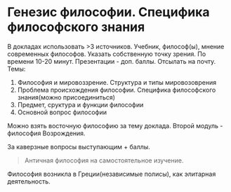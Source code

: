 # Генезис философии. Специфика философского знания
В докладах использовать >3 источников. Учебник, философ(ы), мнение современных философов.
Указать собственную точку зрения.
По времени 10-20 минут.
Презентации - доп. баллы. Отсылать на почту.
Темы:
1. Философия и мировоззрение. Структура и типы мировозоврения
2. Проблема происхождения философии. Специфика философского знания(можно присоединиться)
3. Предмет, сруктура и функции философии
4. Основной вопрос философии

Можно взять восточную философию за тему доклада.
Второй модуль - философия Возрождения.

За каверзные вопросы выступающим + баллы.

>Античная философия на самостоятельное изучение.

Философия возникла в Греции(независимые полисы), как элитарная деятельность.